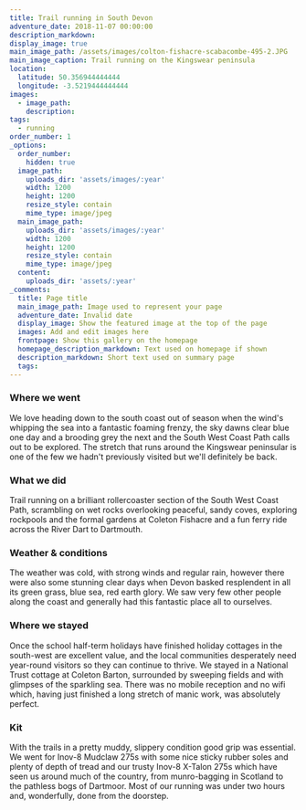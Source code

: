 ```yaml
---
title: Trail running in South Devon
adventure_date: 2018-11-07 00:00:00
description_markdown:
display_image: true
main_image_path: /assets/images/colton-fishacre-scabacombe-495-2.JPG
main_image_caption: Trail running on the Kingswear peninsula
location:
  latitude: 50.356944444444
  longitude: -3.5219444444444
images:
  - image_path:
    description:
tags:
  - running
order_number: 1
_options:
  order_number:
    hidden: true
  image_path:
    uploads_dir: 'assets/images/:year'
    width: 1200
    height: 1200
    resize_style: contain
    mime_type: image/jpeg
  main_image_path:
    uploads_dir: 'assets/images/:year'
    width: 1200
    height: 1200
    resize_style: contain
    mime_type: image/jpeg
  content:
    uploads_dir: 'assets/:year'
_comments:
  title: Page title
  main_image_path: Image used to represent your page
  adventure_date: Invalid date
  display_image: Show the featured image at the top of the page
  images: Add and edit images here
  frontpage: Show this gallery on the homepage
  homepage_description_markdown: Text used on homepage if shown
  description_markdown: Short text used on summary page
  tags:
---
```


### Where we went

We love heading down to the south coast out of season when the wind's whipping the sea into a fantastic foaming frenzy, the sky dawns clear blue one day and a brooding grey the next and the South West Coast Path calls out to be explored. The stretch that runs around the Kingswear peninsular is one of the few we hadn't previously visited but we'll definitely be back.

### What we did

Trail running on a brilliant rollercoaster section of the South West Coast Path, scrambling on wet rocks overlooking peaceful, sandy coves, exploring rockpools and the formal gardens at Coleton Fishacre and a fun ferry ride across the River Dart to Dartmouth.

### Weather & conditions

The weather was cold, with strong winds and regular rain, however there were also some stunning clear days when Devon basked resplendent in all its green grass, blue sea, red earth glory. We saw very few other people along the coast and generally had this fantastic place all to ourselves.

### Where we stayed

Once the school half-term holidays have finished holiday cottages in the south-west are excellent value, and the local communities desperately need year-round visitors so they can continue to thrive. We stayed in a National Trust cottage at Coleton Barton, surrounded by sweeping fields and with glimpses of the sparkling sea. There was no mobile reception and no wifi which, having just finished a long stretch of manic work, was absolutely perfect.

### Kit

With the trails in a pretty muddy, slippery condition good grip was essential. We went for Inov-8 Mudclaw 275s with some nice sticky rubber soles and plenty of depth of tread and our trusty Inov-8 X-Talon 275s which have seen us around much of the country, from munro-bagging in Scotland to the pathless bogs of Dartmoor. Most of our running was under two hours and, wonderfully, done from the doorstep.